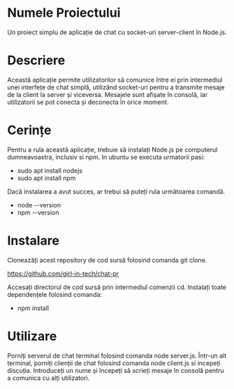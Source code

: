 # Numele Proiectului

Un proiect simplu de aplicație de chat cu socket-uri server-client în Node.js.

# Descriere

Această aplicație permite utilizatorilor să comunice între ei prin intermediul unei interfețe de chat simplă, utilizând socket-uri pentru a transmite mesaje de la client la server și viceversa. Mesajele sunt afișate în consolă, iar utilizatorii se pot conecta și deconecta în orice moment.

# Cerințe

Pentru a rula această aplicație, trebuie să instalați Node.js pe computerul dumneavoastra, inclusiv si npm.
In ubuntu se executa urmatorii pasi:

- sudo apt install nodejs
- sudo apt install npm

Dacă instalarea a avut succes, ar trebui să puteți rula următoarea comandă.

- node --version
- npm --version

# Instalare

Cloneazăți acest repository de cod sursă folosind comanda git clone.

https://github.com/girl-in-tech/chat-pr

Accesați directorul de cod sursă prin intermediul comenzii cd.
Instalați toate dependențele folosind comanda:

- npm install

# Utilizare

Porniți serverul de chat terminal folosind comanda node server.js.
Într-un alt terminal, porniți clienții de chat folosind comanda node client.js si incepeți discuția.
Introduceți un nume și începeți să scrieți mesaje în consolă pentru a comunica cu alți utilizatori.
